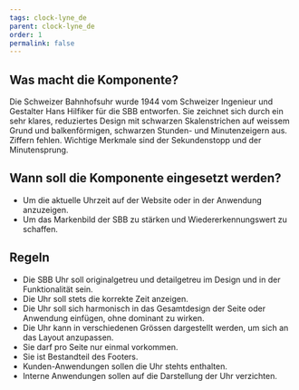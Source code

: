 ```yaml
---
tags: clock-lyne_de
parent: clock-lyne_de
order: 1
permalink: false
---
```


## Was macht die Komponente?
Die Schweizer Bahnhofsuhr wurde 1944 vom Schweizer Ingenieur und Gestalter Hans Hilfiker für die SBB entworfen. Sie zeichnet sich durch ein sehr klares, reduziertes Design mit schwarzen Skalenstrichen auf weissem Grund und balkenförmigen, schwarzen Stunden- und Minutenzeigern aus. Ziffern fehlen. Wichtige Merkmale sind der Sekundenstopp und der Minutensprung.

## Wann soll die Komponente eingesetzt werden?
* Um die aktuelle Uhrzeit auf der Website oder in der Anwendung anzuzeigen.
* Um das Markenbild der SBB zu stärken und Wiedererkennungswert zu schaffen.

## Regeln
* Die SBB Uhr soll originalgetreu und detailgetreu im Design und in der Funktionalität sein.
* Die Uhr soll stets die korrekte Zeit anzeigen.
* Die Uhr soll sich harmonisch in das Gesamtdesign der Seite oder Anwendung einfügen, ohne dominant zu wirken.
* Die Uhr kann in verschiedenen Grössen dargestellt werden, um sich an das Layout anzupassen.
* Sie darf pro Seite nur einmal vorkommen.
* Sie ist Bestandteil des Footers.
* Kunden-Anwendungen sollen die Uhr stehts enthalten.
* Interne Anwendungen sollen auf die Darstellung der Uhr verzichten.
